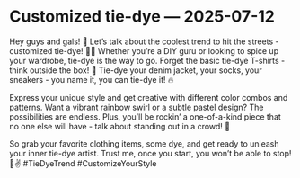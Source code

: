 # Customized tie-dye — 2025-07-12

Hey guys and gals! 💖 Let’s talk about the coolest trend to hit the streets - customized tie-dye! 🌈🌀 Whether you’re a DIY guru or looking to spice up your wardrobe, tie-dye is the way to go. Forget the basic tie-dye T-shirts - think outside the box! 💭 Tie-dye your denim jacket, your socks, your sneakers - you name it, you can tie-dye it! 🔥

Express your unique style and get creative with different color combos and patterns. Want a vibrant rainbow swirl or a subtle pastel design? The possibilities are endless. Plus, you’ll be rockin’ a one-of-a-kind piece that no one else will have - talk about standing out in a crowd! 🙌

So grab your favorite clothing items, some dye, and get ready to unleash your inner tie-dye artist. Trust me, once you start, you won’t be able to stop! 🎨✌️ #TieDyeTrend #CustomizeYourStyle